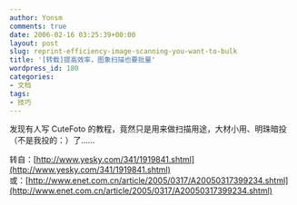 ```yaml
---
author: Yonsm
comments: true
date: 2006-02-16 03:25:39+00:00
layout: post
slug: reprint-efficiency-image-scanning-you-want-to-bulk
title: '[转载]提高效率，图象扫描也要批量'
wordpress_id: 180
categories:
- 文档
tags:
- 技巧
---
```


发现有人写 CuteFoto 的教程，竟然只是用来做扫描用途，大材小用、明珠暗投（不是我投的：）了……  
  
转自：[http://www.yesky.com/341/1919841.shtml](http://www.yesky.com/341/1919841.shtml)  
或：[http://www.enet.com.cn/article/2005/0317/A20050317399234.shtml](http://www.enet.com.cn/article/2005/0317/A20050317399234.shtml)
